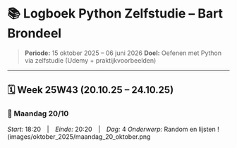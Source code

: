 # 📚 Logboek Python Zelfstudie – Bart Brondeel

> **Periode:** 15 oktober 2025 – 06 juni 2026
> **Doel:** Oefenen met Python via zelfstudie (Udemy + praktijkvoorbeelden)  

---

## 🗓️ Week 25W43 (20.10.25 – 24.10.25)

### 📅 Maandag 20/10
*Start:* 18:20 | *Einde:* 20:20 | *Dag:* 4 
*Onderwerp:* Random en lijsten
!(images/oktober_2025/maandag_20_oktober.png
